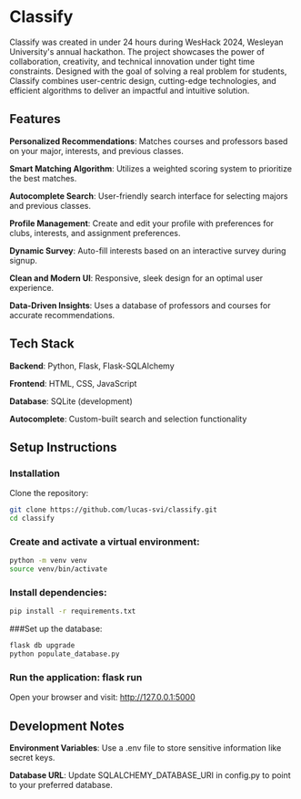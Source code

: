 # Classify
Classify was created in under 24 hours during WesHack 2024, Wesleyan University's annual hackathon. The project showcases the power of collaboration, creativity, and technical innovation under tight time constraints. Designed with the goal of solving a real problem for students, Classify combines user-centric design, cutting-edge technologies, and efficient algorithms to deliver an impactful and intuitive solution.

## Features
**Personalized Recommendations**: Matches courses and professors based on your major, interests, and previous classes.

**Smart Matching Algorithm**: Utilizes a weighted scoring system to prioritize the best matches.

**Autocomplete Search**: User-friendly search interface for selecting majors and previous classes.

**Profile Management**: Create and edit your profile with preferences for clubs, interests, and assignment preferences.

**Dynamic Survey**: Auto-fill interests based on an interactive survey during signup.

**Clean and Modern UI**: Responsive, sleek design for an optimal user experience.

**Data-Driven Insights**: Uses a database of professors and courses for accurate recommendations.

## Tech Stack
**Backend**: Python, Flask, Flask-SQLAlchemy

**Frontend**: HTML, CSS, JavaScript

**Database**: SQLite (development)

**Autocomplete**: Custom-built search and selection functionality

## Setup Instructions

### Installation
Clone the repository:
```bash
git clone https://github.com/lucas-svi/classify.git
cd classify
```

### Create and activate a virtual environment:

```bash
python -m venv venv
source venv/bin/activate
```

### Install dependencies:

```bash
pip install -r requirements.txt
```

###Set up the database:

```bash
flask db upgrade
python populate_database.py
```
### Run the application: flask run

Open your browser and visit: http://127.0.0.1:5000

## Development Notes
**Environment Variables**: Use a .env file to store sensitive information like secret keys.

**Database URL**: Update SQLALCHEMY_DATABASE_URI in config.py to point to your preferred database.
